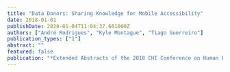 ```yaml
---
title: "Data Donors: Sharing Knowledge for Mobile Accessibility"
date: 2018-01-01
publishDate: 2020-01-04T11:04:37.661000Z
authors: ["André Rodrigues", "Kyle Montague", "Tiago Guerreiro"]
publication_types: ["1"]
abstract: ""
featured: false
publication: "*Extended Abstracts of the 2018 CHI Conference on Human Factors in Computing Systems*"
---
```


